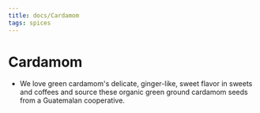 ```yaml
---
title: docs/Cardamom
tags: spices
---
```


# Cardamom
- We love green cardamom's delicate, ginger-like, sweet flavor in sweets and coffees and source these organic green ground cardamom seeds from a Guatemalan cooperative.